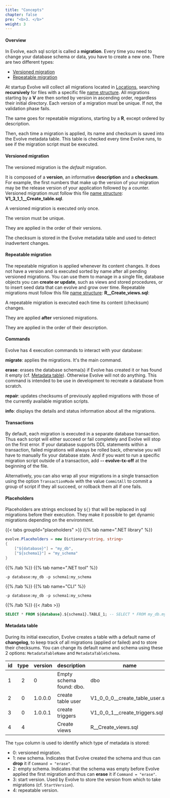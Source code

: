 ```yaml
---
title: "Concepts"
chapter: false
pre: "<b>3. </b>"
weight: 3
---
```


#### Overview

In Evolve, each sql script is called a **migration**. Every time you need to change your database schema or data, you have to create a new one. There are two different types:

- [Versioned migration](#versioned-migration)
- [Repeatable migration](#repeatable-migration)

At startup Evolve will collect all migrations located in [Locations](/configuration/options), searching **recursively** for files with a specific file [name structure](/configuration/naming). All migrations starting by a **V** are then sorted by version in ascending order, regardless their initial directory. Each version of a migration must be unique. If not, the validation phase fails.

The same goes for repeatable migrations, starting by a **R**, except ordered by description.

Then, each time a migration is applied, its name and checksum is saved into the Evolve metadata table. This table is checked every time Evolve runs, to see if the migration script must be executed.

#### Versioned migration

The versioned migration is the _default_ migration.

It is composed of a **version**, an informative **description** and a **checksum**. For example, the first numbers that make up the version of your migration may be the release version of your application followed by a counter. Versioned migration must follow this file [name structure](/configuration/naming): **V1_3_1_1__Create_table.sql**.

<i class="fas fa-info-circle"></i> A versioned migration is executed only once.

<i class="far fa-hand-point-right"></i> The version must be unique.

<i class="far fa-hand-point-right"></i> They are applied in the order of their versions.

<i class="far fa-hand-point-right"></i> The checksum is stored in the Evolve metadata table and used to detect inadvertent changes.

#### Repeatable migration

The repeatable migration is applied whenever its content changes. It does not have a version and is executed sorted by name after all pending versioned migrations. You can use them to manage in a single file, database objects you can **create or update**, such as views and stored procedures, or to insert seed data that can evolve and grow over time. Repeatable migrations must follow this file [name structure](/configuration/naming): **R__Create_views.sql**:

<i class="fas fa-info-circle"></i> A repeatable migration is executed each time its content (checksum) changes.

<i class="far fa-hand-point-right"></i> They are applied **after** versioned migrations.

<i class="far fa-hand-point-right"></i> They are applied in the order of their description.

#### Commands

Evolve has 4 execution commands to interact with your database:

<i class="far fa-hand-point-right"></i> **migrate**: applies the migrations. It's the main command. 

<i class="far fa-hand-point-right"></i> **erase**: erases the database schema(s) if Evolve has created it or has found it empty (cf. [Metadata table](#metadata-table)). Otherwise Evolve will not do anything. This command is intended to be use in development to recreate a database from scratch.

<i class="far fa-hand-point-right"></i> **repair**: updates checksums of previously applied migrations with those of the currently available migration scripts.

<i class="far fa-hand-point-right"></i> **info**: displays the details and status information about all the migrations.

#### Transactions

By default, each migration is executed in a separate database transaction. Thus each script will either succeed or fail completely and Evolve will stop on the first error. If your database supports DDL statements within a transaction, failed migrations will always be rolled back, otherwise you will have to manually fix your database state.
And if you want to run a specific migration script outside of a transaction, add **-- evolve-tx-off** at the beginning of the file.

Alternatively, you can also wrap all your migrations in a single transaction using the option `TransactionMode` with the value `CommitAll` to commit a group of script if they all succeed, or rollback them all if one fails.

#### Placeholders

Placeholders are strings enclosed by `${}` that will be replaced in sql migrations before their execution. They make it possible to get dynamic migrations depending on the environment.

{{< tabs groupId="placeholders" >}}
{{% tab name=".NET library" %}}
```c#
evolve.Placeholders = new Dictionary<string, string>
{
    ["${database}"] = "my_db",
    ["${schema1}"] = "my_schema"
}
```
{{% /tab %}}
{{% tab name=".NET tool" %}}
```xxx
-p database:my_db -p schema1:my_schema
```
{{% /tab %}}
{{% tab name="CLI" %}}
```xxx
-p database:my_db -p schema1:my_schema
```
{{% /tab %}}
{{< /tabs >}}

```sql
SELECT * FROM ${database}.${schema1}.TABLE_1; -- SELECT * FROM my_db.my_schema.TABLE_1;
```

#### Metadata table

During its initial execution, Evolve creates a table with a default name of **changelog**, to keep track of all migrations (applied or failed) and to store their checksums. You can change its default name and schema using these 2 options: `MetadataTableName` and `MetadataTableSchema`.

| id | type | version | description | name | checksum | installed_by | installed_on | success |
|----|:----:|---------|-------------|------|----------|-------------|--------------|:-------:|
| 1 | 2 | 0 | Empty schema found: dbo. | dbo | | sa | 22/02/2019 20:45:15 | True |
| 2 | 0 | 1.0.0.0 | create table user | V1_0_0_0__create_table_user.sql | D4AAF08FBF70D3B327A9A3... | sa | 22/02/2019 20:45:15 | True |
| 3 | 0 | 1.0.0.1 | create triggers | V1_0_0_1__create_triggers.sql | A4AA367C92B99C56E88132... | sa | 22/02/2019 20:45:16 | True |
| 4 | 4 | | Create views | R__Create_views.sql | Z6AA3T7C92B549C56E8813T... | sa | 22/02/2019 20:45:18 | True |

<i class="far fa-hand-point-right"></i> The `type` column is used to identify which type of metadata is stored:

- 0: versioned migration.
- 1: new schema. Indicates that Evolve created the schema and thus can **drop** it if `Command = "erase"`.
- 2: empty schema. Indicates that the schema was empty before Evolve applied the first migration and thus can **erase** it if `Command = "erase"`. 
- 3: start version. Used by Evolve to store the version from which to take migrations (cf. `StartVersion`).
- 4: repeatable version.
